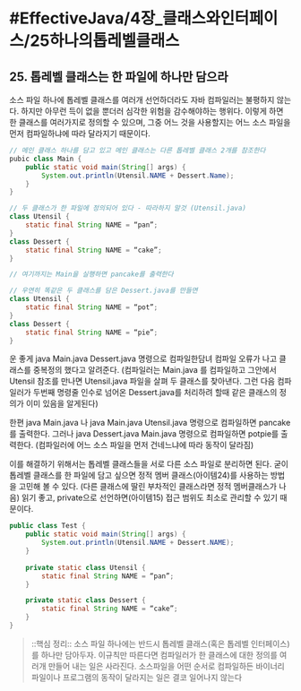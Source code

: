 # #EffectiveJava/4장_클래스와인터페이스/25하나의톱레벨클래스

## 25. 톱레벨 클래스는 한 파일에 하나만 담으라

소스 파일 하나에 톱레벨 클래스를 여러개 선언하더라도 자바 컴파일러는 불평하지 않는다. 하지만 아무런 득이 없을 뿐더러 심각한 위험을 감수해야하는 행위다. 이렇게 하면 한 클래스를 여러가지로 정의할 수 있으며, 그중 어느 것을 사용할지는 어느 소스 파일을 먼저  컴파일하냐에 따라 달라지기 때문이다.

```java
// 메인 클래스 하나를 담고 있고 메인 클래스는 다른 톱레벨 클래스 2개를 참조한다
pubic class Main {
	public static void main(String[] args) {
		System.out.println(Utensil.NAME + Dessert.Name);
	}
}

// 두 클래스가 한 파일에 정의되어 있다 - 따라하지 말것 (Utensil.java)
class Utensil {
	static final String NAME = “pan”;
}
class Dessert {
	static final String NAME = “cake”;
}

// 여기까지는 Main을 실행하면 pancake를 출력한다

// 우연히 똑같은 두 클래스를 담은 Dessert.java를 만들면
class Utensil {
	static final String NAME = “pot”;
}
class Dessert {
	static final String NAME = “pie”;
}
```

운 좋게 java Main.java Dessert.java 명령으로 컴파일한담녀 컴파일 오류가 나고 클래스를 중복정의 했다고 알려준다. 
(컴파일러는 Main.java 를 컴파일하고 그안에서 Utensil 참조를 만나면 Utensil.java 파일을 살펴 두 클래스를 찾아낸다. 그런 다음 컴파일러가 두번째 명령줄 인수로 넘어온 Dessert.java를 처리하려 할때 같은 클래스의 정의가 이미 있음을 알게된다)

한편 java Main.java 나 java Main.java Utensil.java 명령으로 컴파일하면 pancake를 출력한다. 그러나 java Dessert.java Main.java 명령으로 컴파일하면 potpie를 출력한다. (컴파일러에 어느 소스 파일을 먼저 건네느냐에 따라 동작이 달라짐)


이를 해결하기 위해서는 톱레벨 클래스들을 서로 다른 소스 파일로 분리하면 된다. 굳이 톱레벨 클래스를 한 파일에 담고 싶으면 정적 멤버 클래스(아이템24)를 사용하는 방법을 고민해 볼 수 있다. (다른 클래스에 딸린 부차적인 클래스라면 정적 멤버클래스가 나음)
읽기 좋고, private으로 선언하면(아이템15) 접근 범위도 최소로 관리할 수 있기 때문이다. 

```java
public class Test {
	public static void main(String[] args) {
		System.out.println(Utensil.NAME + Dessert.NAME);
	}
	
	private static class Utensil {
		static final String NAME = “pan”;
	}

	private static class Dessert {
		static final String NAME = “cake”;
	}
}
```


> ::핵심 정리:: 
> 소스 파일 하나에는 반드시 톱레벨 클래스(혹은 톱레벨 인터페이스)를 하나만 담아두자. 이규칙만 따른다면 컴파일러가 한 클래스에 대한 정의를 여러개 만들어 내는 일은 사라진다. 소스파일을 어떤 순서로 컴파일하든 바이너리 파일이나 프로그램의 동작이 달라지는 일은 결코 일어나지 않는다




